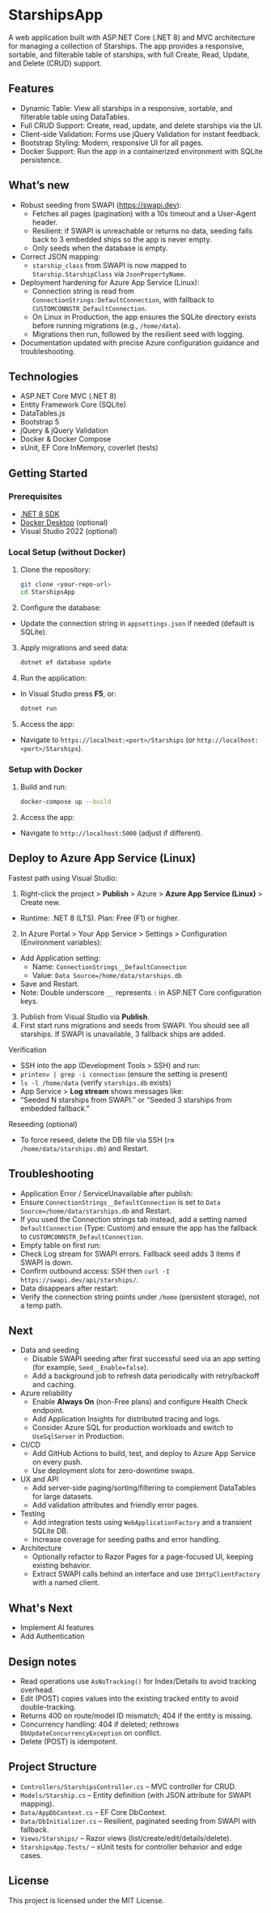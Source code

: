 # StarshipsApp

A web application built with ASP.NET Core (.NET 8) and MVC architecture for managing a collection of Starships. The app provides a responsive, sortable, and filterable table of starships, with full Create, Read, Update, and Delete (CRUD) support.

## Features

- Dynamic Table: View all starships in a responsive, sortable, and filterable table using DataTables.
- Full CRUD Support: Create, read, update, and delete starships via the UI.
- Client-side Validation: Forms use jQuery Validation for instant feedback.
- Bootstrap Styling: Modern, responsive UI for all pages.
- Docker Support: Run the app in a containerized environment with SQLite persistence.

## What’s new

- Robust seeding from SWAPI (https://swapi.dev):
  - Fetches all pages (pagination) with a 10s timeout and a User-Agent header.
  - Resilient: if SWAPI is unreachable or returns no data, seeding falls back to 3 embedded ships so the app is never empty.
  - Only seeds when the database is empty.
- Correct JSON mapping:
  - `starship_class` from SWAPI is now mapped to `Starship.StarshipClass` via `JsonPropertyName`.
- Deployment hardening for Azure App Service (Linux):
  - Connection string is read from `ConnectionStrings:DefaultConnection`, with fallback to `CUSTOMCONNSTR_DefaultConnection`.
  - On Linux in Production, the app ensures the SQLite directory exists before running migrations (e.g., `/home/data`).
  - Migrations then run, followed by the resilient seed with logging.
- Documentation updated with precise Azure configuration guidance and troubleshooting.

## Technologies

- ASP.NET Core MVC (.NET 8)
- Entity Framework Core (SQLite)
- DataTables.js
- Bootstrap 5
- jQuery & jQuery Validation
- Docker & Docker Compose
- xUnit, EF Core InMemory, coverlet (tests)

## Getting Started

### Prerequisites

- [.NET 8 SDK](https://dotnet.microsoft.com/download/dotnet/8.0)
- [Docker Desktop](https://www.docker.com/products/docker-desktop) (optional)
- Visual Studio 2022 (optional)

### Local Setup (without Docker)

1. Clone the repository:
   ```sh
   git clone <your-repo-url>
   cd StarshipsApp
   ```

2. Configure the database:
- Update the connection string in `appsettings.json` if needed (default is SQLite).
3. Apply migrations and seed data:
   ```sh
   dotnet ef database update
   ```

4. Run the application:
- In Visual Studio press __F5__, or:
  ```sh
  dotnet run
  ```
5. Access the app:
- Navigate to `https://localhost:<port>/Starships` (or `http://localhost:<port>/Starships`).

### Setup with Docker

1. Build and run:
   ```sh
   docker-compose up --build
   ```

2. Access the app:
- Navigate to `http://localhost:5000` (adjust if different).

## Deploy to Azure App Service (Linux)

Fastest path using Visual Studio:

1. Right-click the project > __Publish__ > Azure > __Azure App Service (Linux)__ > Create new.
- Runtime: .NET 8 (LTS). Plan: Free (F1) or higher.
2. In Azure Portal > Your App Service > Settings > Configuration (Environment variables):
- Add Application setting:
  - Name: `ConnectionStrings__DefaultConnection`
  - Value: `Data Source=/home/data/starships.db`
- Save and Restart.
- Note: Double underscore `__` represents `:` in ASP.NET Core configuration keys.
3. Publish from Visual Studio via __Publish__.
4. First start runs migrations and seeds from SWAPI. You should see all starships. If SWAPI is unavailable, 3 fallback ships are added.

Verification
- SSH into the app (Development Tools > SSH) and run:
- `printenv | grep -i connection` (ensure the setting is present)
- `ls -l /home/data` (verify `starships.db` exists)
- App Service > __Log stream__ shows messages like:
- “Seeded N starships from SWAPI.” or “Seeded 3 starships from embedded fallback.”

Reseeding (optional)
- To force reseed, delete the DB file via SSH (`rm /home/data/starships.db`) and Restart.

## Troubleshooting

- Application Error / ServiceUnavailable after publish:
- Ensure `ConnectionStrings__DefaultConnection` is set to `Data Source=/home/data/starships.db` and Restart.
- If you used the Connection strings tab instead, add a setting named `DefaultConnection` (Type: Custom) and ensure the app has the fallback to `CUSTOMCONNSTR_DefaultConnection`.
- Empty table on first run:
- Check Log stream for SWAPI errors. Fallback seed adds 3 items if SWAPI is down.
- Confirm outbound access: SSH then `curl -I https://swapi.dev/api/starships/`.
- Data disappears after restart:
- Verify the connection string points under `/home` (persistent storage), not a temp path.

## Next

- Data and seeding
  - Disable SWAPI seeding after first successful seed via an app setting (for example, `Seed__Enable=false`).
  - Add a background job to refresh data periodically with retry/backoff and caching.
- Azure reliability
  - Enable __Always On__ (non-Free plans) and configure Health Check endpoint.
  - Add Application Insights for distributed tracing and logs.
  - Consider Azure SQL for production workloads and switch to `UseSqlServer` in Production.
- CI/CD
  - Add GitHub Actions to build, test, and deploy to Azure App Service on every push.
  - Use deployment slots for zero-downtime swaps.
- UX and API
  - Add server-side paging/sorting/filtering to complement DataTables for large datasets.
  - Add validation attributes and friendly error pages.
- Testing
  - Add integration tests using `WebApplicationFactory` and a transient SQLite DB.
  - Increase coverage for seeding paths and error handling.
- Architecture
  - Optionally refactor to Razor Pages for a page-focused UI, keeping existing behavior.
  - Extract SWAPI calls behind an interface and use `IHttpClientFactory` with a named client.

## What's Next

- Implement AI features
- Add Authentication

## Design notes

- Read operations use `AsNoTracking()` for Index/Details to avoid tracking overhead.
- Edit (POST) copies values into the existing tracked entity to avoid double-tracking.
- Returns 400 on route/model ID mismatch; 404 if the entity is missing.
- Concurrency handling: 404 if deleted; rethrows `DbUpdateConcurrencyException` on conflict.
- Delete (POST) is idempotent.

## Project Structure

- `Controllers/StarshipsController.cs` – MVC controller for CRUD.
- `Models/Starship.cs` – Entity definition (with JSON attribute for SWAPI mapping).
- `Data/AppDbContext.cs` – EF Core DbContext.
- `Data/DbInitializer.cs` – Resilient, paginated seeding from SWAPI with fallback.
- `Views/Starships/` – Razor views (list/create/edit/details/delete).
- `StarshipsApp.Tests/` – xUnit tests for controller behavior and edge cases.

## License


This project is licensed under the MIT License.
